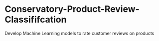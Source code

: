 # Conservatory-Product-Review-Classififcation
Develop Machine Learning models to rate customer reviews on products
